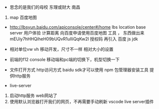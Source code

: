 - 思念的是我们的母校  东理或财大
南昌

1. map 百度地图
- http://lbsyun.baidu.com/apiconsole/center#/home
lbs  location base server   用户体验
计算距离
向百度申请使用百度地图
工具  ，  东西做出来
mEUiy7hHHQiheH09bUQvR1uIIiQqKw2l   授权码
再引入 百度  js  jdk

- 相对单位vw  vh 移动开发，尺寸不一样  相对大小的设置
- 前端的f12  console 移动端和pc端的切换下，机型切换一下
- 文件打开方式
 http访问方式   baidu  sdk才可以使用
 npm 包管理器安装工具  提供http服务

 - live-server
 1. 启动http服务  web网站了
 2. 使用默认浏览器打开我们的网页，不再需要手动刷新
 vscode  live server插件
